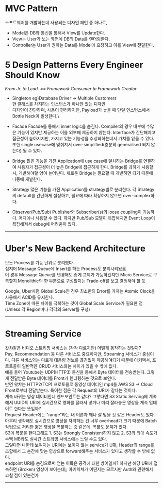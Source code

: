 # MVC Pattern
소프트웨어를 개발하는데 사용되는 디자인 패턴 중 하나로,
* Model은 DB와 통신을 통해서 View를 Update한다.
* View는 User가 보는 화면에 DB의 Data를 렌더링한다.
* Controller는 User가 원하는 Data를 Model에 요청하고 이를 View에 전달한다.

# 5 Design Patterns Every Engineer Should Know
*From Jr. to Lead. == Framework Consumer to Framework Creator*

* Singleton
eg)Database Driver -> Multiple Customers\
한 클래스를 차지하는 인스턴스가 하나만 있는 디자인\
디자인이 간단하며, 사용이 편리하지만, Payload가 높을 때 단일 인스턴스에서 Bottle Neck이 발생한다.\

* Facade
Facade를 통해서 inner logic을 숨긴다. Compiler의 경우 내부에 수많은 기능이 있지만 제공하는 이를 외부에 제공하지 않는다. Interface가 간단해지고 접근성이 높아지지만, 가지고 있는 기능성을 추상화하는데서 가치를 잃을 수 있다. 또한 single usecase에 맞춰져서 over-simplified(충분히 generalised 되지 않는다) 될 수 있다.

* Bridge
많은 기능을 가진 Application에 use case에 일치하는 Bridge를 연결하여 사용자가 접근성이 더 높은 Bridge에 접근하게 한다. Bridge를 과하게 사용할 시, 개발해야할 양이 늘어난다. 새로운 Bridge는 필요할 때 개발하면 되기 때문에 나중에 개발한다.

* Strategy
많은 기능을 가진 Application를 strategy별로 분리한다. 각 Strategy의 default를 간단하게 설정하고, 필요에 따라 확장하지 않으면 over-complex하다.

* Observer(Pub/Sub)
Publisher와 Subscriber(s)의 loose coupling이 가능하다. 어디에나 사용할 수 있다. 하지만 Pub/Sub 모델이 복잡해지면 Event Loop이 복잡해져서 debug에 어려움이 있다.

---

# Uber's New Backend Architecture
모든 Process를 기능 단위로 분리했다.\
심지어 Message Queue에 Insert를 하는 Process도 분리시켜놨음\
이 경우 Message Queue를 변경해도 쉽게 교체가 가능하겠지만 Micro Service로 구축할지 Monolithic의 한 부분으로 구성할지는 Trade-off를 보고 결정해야 할 듯

Google, Uber처럼 Global Scale인 경우 최소한의 Error를 가지는 Atomic Clock을 사용해서 ACID를 유지한다.\
Time Zone에 따른 차이를 극복하는 것이 Global Scale Service가 필요한 점 (Unless 각 Region마다 각각의 Server를 구성)

---

# Streaming Service
왓챠같은 비디오 스트리밍 서비스는 (각각 다르지만) 어떻게 동작하는 것일까?\
Pay, Recommendation 등 다른 서비스도 중요하지만, Streaming 서비스가 중심이다. 다른 서비스와는 다르게 대용량 정보를 끊김없이 제공해야되기 때문에 아키텍쳐, 프로토콜이 일반적인 CRUD 서비스와는 차이가 있을 수 밖에 없다.\
예를 들어 Youtube는 UDP(HTTP3) 통신을 통해서 Byte 데이터를 전송받는다. 그렇게 전달받은 Byte 데이터를 Front가 렌더링하는 것으로 보인다.\
반면 왓챠는 HTTP2(TCP) 프로토콜로 동영상 데이터인 mp4를 AWS S3 -> Cloud Front로부터 전달받는다. 특이한 점은 각 Request의 URI가 같다는 것이다.\
계속 바뀌는 영상 데이터인데 엔드포인트는 같다? 그렇다면 S3 Static Serving에 계속해서 UUID의 URI에 실시간으로 영화를 잘라서 넣거나 미리 잘라놓은 영상을 계속 업데이트 한다는 뜻일까?\
Request Header에는 "range"라는 내 이론과 꽤나 잘 맞을 것 같은 Header도 있다.\
아무리 생각해도 실시간으로 영상을 처리하는 건 너무 overhead가 크기 때문에 Batch 작업으로 처리한 짧은 영상을 복붙하는 것 같은데, 복붙도 문제가 있다.\
S3에 복붙을 한다고해도 1. S3는 Strongly Consistent하지 않고 2. S3의 최대 속도가 수백 MB라도 실시간 스트리밍 서비스에는 느릴 수도 있다.\
그렇다면 나한테 보여지는 URI에는 보이지 않는 service가 URI, Header의 range를 조합해서 그 순간에 맞는 영상으로 forward해주는 서비스가 있다고 생각할 수 밖에 없다.\
endpoint URI를 숨김으로써 얻는 이득은 공격에 대한 방어일까? 하지만 해당 URI에 접속하면 (Broken) 영상이 보이는데;; 아키텍쳐가 어떤지는 모르지만 Auth와 관련해서 고칠 점이 있는건가

---
